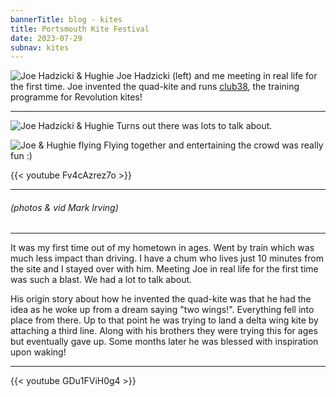 ```yaml
---
bannerTitle: blog - kites
title: Portsmouth Kite Festival
date: 2023-07-29
subnav: kites
---
```


![Joe Hadzicki &
Hughie](/images/kites/JoeHadzicki-H-PortsmouthKiteFestival.jpg) Joe Hadzicki
(left) and me meeting in real life for the first time. Joe invented the
quad-kite and runs [club38](/kites/club38), the training programme for Revolution kites!

<hr />

![Joe Hadzicki & Hughie](/images/kites/JoeHadzicki-H-PortsmouthKiteFestival-2.jpg)
Turns out there was lots to talk about.  

![Joe & Hughie flying](/images/kites/Hughie-JoeHadzicki-PortsmouthKiteFestival2023.jpg)
Flying together and entertaining the crowd was really fun :)

{{< youtube Fv4cAzrez7o >}}

<hr />

###### (photos & vid Mark Irving)

<hr />

It was my first time out of my hometown in ages. Went by train which was much
less impact than driving. I have a chum who lives just 10 minutes from the site
and I stayed over with him. Meeting Joe in real life for the first time was
such a blast. We had a lot to talk about.  

His origin story about how he invented the quad-kite was that he had the idea
as he woke up from a dream saying "two wings!". Everything fell into place from
there. Up to that point he was trying to land a delta wing kite by attaching a
third line. Along with his brothers they were trying this for ages but
eventually gave up. Some months later he was blessed with inspiration upon
waking!

<hr />

{{< youtube GDu1FViH0g4 >}}
